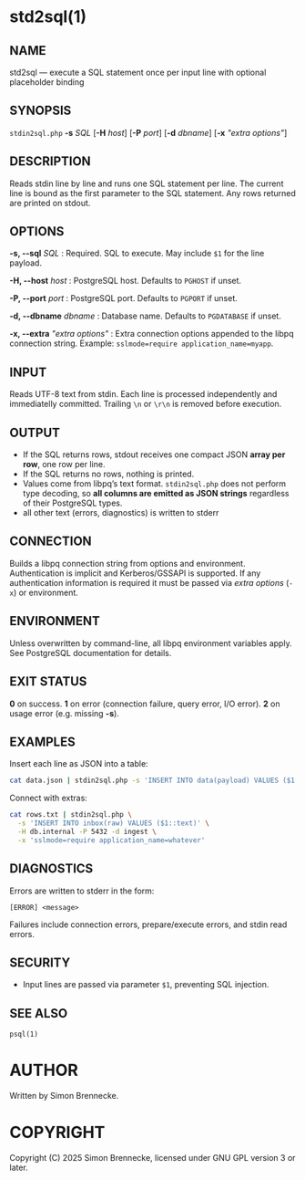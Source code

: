 # std2sql(1)

## NAME

std2sql — execute a SQL statement once per input line with optional placeholder binding

## SYNOPSIS

`stdin2sql.php` **-s** *SQL* [**-H** *host*] [**-P** *port*] [**-d** *dbname*] [**-x** *"extra options"*]

## DESCRIPTION

Reads stdin line by line and runs one SQL statement per line.
The current line is bound as the first parameter to the SQL statement.
Any rows returned are printed on stdout.

## OPTIONS

**-s, --sql** *SQL*
: Required. SQL to execute. May include `$1` for the line payload.

**-H, --host** *host*
: PostgreSQL host. Defaults to `PGHOST` if unset.

**-P, --port** *port*
: PostgreSQL port. Defaults to `PGPORT` if unset.

**-d, --dbname** *dbname*
: Database name. Defaults to `PGDATABASE` if unset.

**-x, --extra** *"extra options"*
: Extra connection options appended to the libpq connection string. Example: `sslmode=require application_name=myapp`.

## INPUT

Reads UTF-8 text from stdin. Each line is processed independently and immediatelly committed.
Trailing `\n` or `\r\n` is removed before execution.

## OUTPUT

* If the SQL returns rows, stdout receives one compact JSON **array per row**, one row per line.
* If the SQL returns no rows, nothing is printed.
* Values come from libpq’s text format. `stdin2sql.php` does not perform type decoding, so **all columns are emitted as JSON strings** regardless of their PostgreSQL types.
* all other text (errors, diagnostics) is written to stderr

## CONNECTION

Builds a libpq connection string from options and environment.
Authentication is implicit and Kerberos/GSSAPI is supported.
If any authentication information is required it must be passed via *extra options* (`-x`) or environment.

## ENVIRONMENT

Unless overwritten by command-line, all libpq environment variables apply.
See PostgreSQL documentation for details.

## EXIT STATUS

**0** on success.
**1** on error (connection failure, query error, I/O error).
**2** on usage error (e.g. missing **-s**).

## EXAMPLES

Insert each line as JSON into a table:

```sh
cat data.json | stdin2sql.php -s 'INSERT INTO data(payload) VALUES ($1::jsonb)' -d logdb
```

Connect with extras:

```sh
cat rows.txt | stdin2sql.php \
  -s 'INSERT INTO inbox(raw) VALUES ($1::text)' \
  -H db.internal -P 5432 -d ingest \
  -x 'sslmode=require application_name=whatever'
```

## DIAGNOSTICS

Errors are written to stderr in the form:

```
[ERROR] <message>
```

Failures include connection errors, prepare/execute errors, and stdin read errors.

## SECURITY

* Input lines are passed via parameter `$1`, preventing SQL injection.

## SEE ALSO

`psql(1)`

# AUTHOR

Written by Simon Brennecke.

# COPYRIGHT

Copyright (C) 2025 Simon Brennecke, licensed under GNU GPL version 3 or later.

